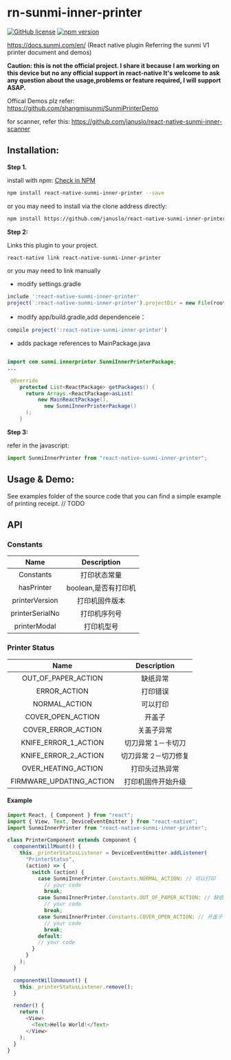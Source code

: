 # rn-sunmi-inner-printer

[![GitHub license](https://img.shields.io/badge/license-MIT-blue.svg)](https://raw.githubusercontent.com/januslo/react-native-sunmi-inner-printer/master/LICENSE) [![npm version](https://badge.fury.io/js/react-native-sunmi-inner-printer.svg)](https://www.npmjs.com/package/react-native-sunmi-inner-printer)

https://docs.sunmi.com/en/
(React native plugin Referring the sunmi V1 printer document and demos)

**Caution: this is not the official project. I share it because I am working on this device but no any official support in react-native It's welcome to ask any question about the usage,problems or feature required, I will support ASAP.**

Offical Demos plz refer: https://github.com/shangmisunmi/SunmiPrinterDemo

for scanner, refer this: https://github.com/januslo/react-native-sunmi-inner-scanner

## Installation:

**Step 1.**

install with npm: [Check in NPM](https://www.npmjs.com/package/react-native-sunmi-inner-printer)

```bash
npm install react-native-sunmi-inner-printer --save
```

or you may need to install via the clone address directly:

```bash
npm install https://github.com/januslo/react-native-sunmi-inner-printer.git --save
```

**Step 2:**

Links this plugin to your project.

```bash
react-native link react-native-sunmi-inner-printer
```

or you may need to link manually

- modify settings.gradle

```javascript
include ':react-native-sunmi-inner-printer'
project(':react-native-sunmi-inner-printer').projectDir = new File(rootProject.projectDir, '../node_modules/react-native-sunmi-inner-printer/android')
```

- modify app/build.gradle,add dependenceie：

```javascript
compile project(':react-native-sunmi-inner-printer')
```

- adds package references to MainPackage.java

```java

import com.sunmi.innerprinter.SunmiInnerPrinterPackage;
...

 @Override
    protected List<ReactPackage> getPackages() {
      return Arrays.<ReactPackage>asList(
          new MainReactPackage(),
            new SunmiInnerPrinterPackage()
      );
    }

```

**Step 3:**

refer in the javascript:

```javascript
import SunmiInnerPrinter from "react-native-sunmi-inner-printer";
```

## Usage & Demo:

See examples folder of the source code that you can find a simple example of printing receipt.
// TODO

## API

### Constants

|      Name       |     Description      |
| :-------------: | :------------------: |
|    Constants    |     打印状态常量     |
|   hasPrinter    | boolean,是否有打印机 |
| printerVersion  |    打印机固件版本    |
| printerSerialNo |     打印机序列号     |
|  printerModal   |      打印机型号      |

### Printer Status

|           Name           |     Description      |
| :----------------------: | :------------------: |
|   OUT_OF_PAPER_ACTION    |       缺纸异常       |
|       ERROR_ACTION       |       打印错误       |
|      NORMAL_ACTION       |       可以打印       |
|    COVER_OPEN_ACTION     |        开盖子        |
|    COVER_ERROR_ACTION    |      关盖子异常      |
|   KNIFE_ERROR_1_ACTION   |  切刀异常 1－卡切刀  |
|   KNIFE_ERROR_2_ACTION   | 切刀异常 2－切刀修复 |
|   OVER_HEATING_ACTION    |    打印头过热异常    |
| FIRMWARE_UPDATING_ACTION |  打印机固件开始升级  |

#### Example

```javascript
import React, { Component } from "react";
import { View, Text, DeviceEventEmitter } from "react-native";
import SunmiInnerPrinter from "react-native-sunmi-inner-printer";

class PrinterComponent extends Component {
  componentWillMount() {
    this._printerStatusListener = DeviceEventEmitter.addListener(
      "PrinterStatus",
      (action) => {
        switch (action) {
          case SunmiInnerPrinter.Constants.NORMAL_ACTION: // 可以打印
            // your code
            break;
          case SunmiInnerPrinter.Constants.OUT_OF_PAPER_ACTION: // 缺纸异常
            // your code
            break;
          case SunmiInnerPrinter.Constants.COVER_OPEN_ACTION: // 开盖子
            // your code
            break;
          default:
          // your code
        }
      }
    );
  }

  componentWillUnmount() {
    this._printerStatusListener.remove();
  }

  render() {
    return (
      <View>
        <Text>Hello World!</Text>
      </View>
    );
  }
}
```
